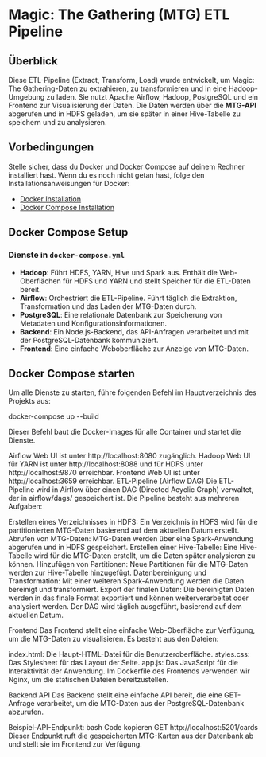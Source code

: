 # Magic: The Gathering (MTG) ETL Pipeline

## Überblick
Diese ETL-Pipeline (Extract, Transform, Load) wurde entwickelt, um Magic: The Gathering-Daten zu extrahieren, zu transformieren und in eine Hadoop-Umgebung zu laden. Sie nutzt Apache Airflow, Hadoop, PostgreSQL und ein Frontend zur Visualisierung der Daten. Die Daten werden über die **MTG-API** abgerufen und in HDFS geladen, um sie später in einer Hive-Tabelle zu speichern und zu analysieren.

## Vorbedingungen
Stelle sicher, dass du Docker und Docker Compose auf deinem Rechner installiert hast. Wenn du es noch nicht getan hast, folge den Installationsanweisungen für Docker:
- [Docker Installation](https://docs.docker.com/get-docker/)
- [Docker Compose Installation](https://docs.docker.com/compose/install/)

## Docker Compose Setup

### Dienste in `docker-compose.yml`
- **Hadoop**: Führt HDFS, YARN, Hive und Spark aus. Enthält die Web-Oberflächen für HDFS und YARN und stellt Speicher für die ETL-Daten bereit.
- **Airflow**: Orchestriert die ETL-Pipeline. Führt täglich die Extraktion, Transformation und das Laden der MTG-Daten durch.
- **PostgreSQL**: Eine relationale Datenbank zur Speicherung von Metadaten und Konfigurationsinformationen.
- **Backend**: Ein Node.js-Backend, das API-Anfragen verarbeitet und mit der PostgreSQL-Datenbank kommuniziert.
- **Frontend**: Eine einfache Weboberfläche zur Anzeige von MTG-Daten.

## Docker Compose starten

Um alle Dienste zu starten, führe folgenden Befehl im Hauptverzeichnis des Projekts aus:

docker-compose up --build

Dieser Befehl baut die Docker-Images für alle Container und startet die Dienste.

Airflow Web UI ist unter http://localhost:8080 zugänglich.
Hadoop Web UI für YARN ist unter http://localhost:8088 und für HDFS unter http://localhost:9870 erreichbar.
Frontend Web UI ist unter http://localhost:3659 erreichbar.
ETL-Pipeline (Airflow DAG)
Die ETL-Pipeline wird in Airflow über einen DAG (Directed Acyclic Graph) verwaltet, der in airflow/dags/ gespeichert ist. Die Pipeline besteht aus mehreren Aufgaben:

Erstellen eines Verzeichnisses in HDFS: Ein Verzeichnis in HDFS wird für die partitionierten MTG-Daten basierend auf dem aktuellen Datum erstellt.
Abrufen von MTG-Daten: MTG-Daten werden über eine Spark-Anwendung abgerufen und in HDFS gespeichert.
Erstellen einer Hive-Tabelle: Eine Hive-Tabelle wird für die MTG-Daten erstellt, um die Daten später analysieren zu können.
Hinzufügen von Partitionen: Neue Partitionen für die MTG-Daten werden zur Hive-Tabelle hinzugefügt.
Datenbereinigung und Transformation: Mit einer weiteren Spark-Anwendung werden die Daten bereinigt und transformiert.
Export der finalen Daten: Die bereinigten Daten werden in das finale Format exportiert und können weiterverarbeitet oder analysiert werden.
Der DAG wird täglich ausgeführt, basierend auf dem aktuellen Datum.

Frontend
Das Frontend stellt eine einfache Web-Oberfläche zur Verfügung, um die MTG-Daten zu visualisieren. Es besteht aus den Dateien:

index.html: Die Haupt-HTML-Datei für die Benutzeroberfläche.
styles.css: Das Stylesheet für das Layout der Seite.
app.js: Das JavaScript für die Interaktivität der Anwendung.
Im Dockerfile des Frontends verwenden wir Nginx, um die statischen Dateien bereitzustellen.

Backend API
Das Backend stellt eine einfache API bereit, die eine GET-Anfrage verarbeitet, um die MTG-Daten aus der PostgreSQL-Datenbank abzurufen.

Beispiel-API-Endpunkt:
bash
Code kopieren
GET http://localhost:5201/cards
Dieser Endpunkt ruft die gespeicherten MTG-Karten aus der Datenbank ab und stellt sie im Frontend zur Verfügung.
